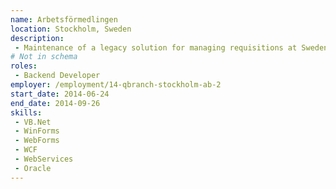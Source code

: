 ```yaml
---
name: Arbetsförmedlingen
location: Stockholm, Sweden
description:
 - Maintenance of a legacy solution for managing requisitions at Sweden's public employment services.
# Not in schema
roles: 
 - Backend Developer
employer: /employment/14-qbranch-stockholm-ab-2
start_date: 2014-06-24
end_date: 2014-09-26
skills:
 - VB.Net
 - WinForms
 - WebForms
 - WCF
 - WebServices
 - Oracle
---
```

